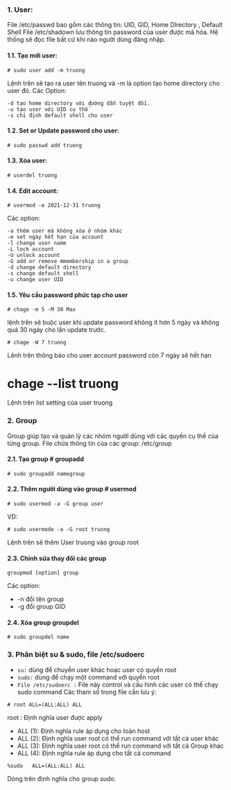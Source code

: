 ### 1. User:
File /etc/passwd bao gồm các thông tin: UID, GID, Home DIrectory , Default Shell File /etc/shadown lưu thông tin password của user được mã hóa. Hệ thống sẽ đọc file bất cứ khi nào người dùng đăng nhập.

#### 1.1. Tạo mới user:
```
# sudo user add -m truong
```
Lệnh trên sẽ tạo ra user tên truong và -m là option tạo home directory cho user đó.
Các Option:
```
-d tạo home directory với đường dẫn tuyệt đối.
-u tạo user với UID cụ thể
-s chỉ định default shell cho user
```
#### 1.2. Set or Update password cho user:
```
# sudo passwd add truong
```
#### 1.3. Xóa user:
```
# userdel truong
```
#### 1.4. Edit account:
```
# usermod -e 2021-12-31 truong
```
Các option:
```
-a thêm user mà không xóa ở nhóm khác
-e set ngày hết hạn của account
-l change user name
-L lock account
-U unlock account
-G add or remove mmembership in a group
-d change default directory
-s change default shell
-u change user UID
```
#### 1.5. Yêu cầu password phức tạp cho user
```
# chage -m 5 -M 30 Max
```
lệnh trên sẽ buộc user khi update password không ít hơn 5 ngày và không quá 30 ngày cho lần update trước.
```
# chage -W 7 truong
```
Lênh trên thông báo cho user account password còn 7 ngày sẽ hết hạn
# chage --list truong
Lệnh trên list setting của user truong
### 2. Group
Group giúp tạo và quản lý các nhóm người dùng với các quyền cụ thể của từng group. File chứa thông tin của các group: /etc/group

#### 2.1. Tạo group # groupadd
```
# sudo groupadd namegroup
```
#### 2.2. Thêm người dùng vào group # usermod
```
# sudo usermod -a -G group user
```
VD:
```
# sudo usermode -a -G root truong
```
Lệnh trên sẽ thêm User truong vào group root
#### 2.3. Chỉnh sửa thay đổi các group
```
groupmod [option] group
```
Các option: 
- -n đổi tên group 
- -g đổi group GID 
#### 2.4. Xóa group groupdel
```
# sudo groupdel name
```
### 3. Phân biệt su & sudo, file /etc/sudoerc
- ``` su: ``` dùng để chuyển user khác hoạc user có quyền root
- ``` sudo: ``` dùng để chạy một command với quyền root
- ``` File /etc/sudoerc : ``` File này control và cấu hình các user có thể chạy sudo command
Các tham số trong file cần lưu ý:
```
# root ALL=(ALL:ALL) ALL
```
root : Định nghĩa user được apply
- ALL (1): Định nghĩa rule áp dụng cho toàn host
- ALL (2): Định nghĩa user root có thể run command với tất cả user khác
- ALL (3): Định nghĩa user root có thể run command với tất cả Group khác
- ALL (4): Định nghĩa rule áp dụng cho tất cả command
```
%sudo	ALL=(ALL:ALL) ALL
```
Dòng trên định nghĩa cho group sudo.
